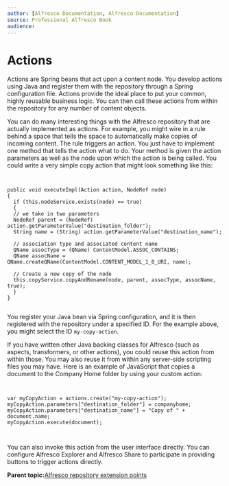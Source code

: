 ```yaml
---
author: [Alfresco Documentation, Alfresco Documentation]
source: Professional Alfresco Book
audience: 
---
```


# Actions

Actions are Spring beans that act upon a content node. You develop actions using Java and register them with the repository through a Spring configuration file. Actions provide the ideal place to put your common, highly reusable business logic. You can then call these actions from within the repository for any number of content objects.

You can do many interesting things with the Alfresco repository that are actually implemented as actions. For example, you might wire in a rule behind a space that tells the space to automatically make copies of incoming content. The rule triggers an action. You just have to implement one method that tells the action what to do. Your method is given the action parameters as well as the node upon which the action is being called. You could write a very simple copy action that might look something like this:

```


public void executeImpl(Action action, NodeRef node)
{
  if (this.nodeService.exists(node) == true)
  {
  // we take in two parameters
  NodeRef parent = (NodeRef) action.getParameterValue("destination_folder");
  String name = (String) action.getParameterValue("destination_name");
  
  // association type and associated content name
  QName assocType = (QName) ContentModel.ASSOC_CONTAINS;
  QName assocName = QName.createQName(ContentModel.CONTENT_MODEL_1_0_URI, name);

  // Create a new copy of the node
  this.copyService.copyAndRename(node, parent, assocType, assocName, true);
  }
}


```

You register your Java bean via Spring configuration, and it is then registered with the repository under a specified ID. For the example above, you might select the ID `my-copy-action`.

If you have written other Java backing classes for Alfresco \(such as aspects, transformers, or other actions\), you could reuse this action from within those. You may also reuse it from within any server-side scripting files you may have. Here is an example of JavaScript that copies a document to the Company Home folder by using your custom action:

```

        
var myCopyAction = actions.create("my-copy-action");
myCopyAction.parameters["destination_folder"] = companyhome;
myCopyAction.parameters["destination_name"] = "Copy of " + document.name;
myCopyAction.execute(document);
      
      
```

You can also invoke this action from the user interface directly. You can configure Alfresco Explorer and Alfresco Share to participate in providing buttons to trigger actions directly.

**Parent topic:**[Alfresco repository extension points](../concepts/customize-overview.md)


